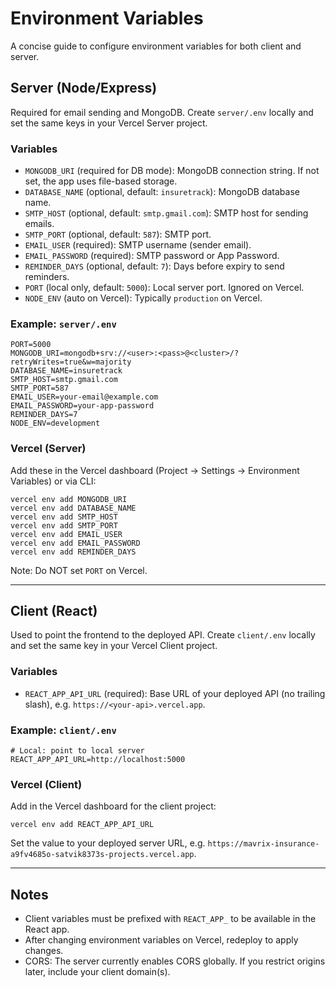 # Environment Variables

A concise guide to configure environment variables for both client and server.

## Server (Node/Express)

Required for email sending and MongoDB. Create `server/.env` locally and set the same keys in your Vercel Server project.

### Variables
- `MONGODB_URI` (required for DB mode): MongoDB connection string. If not set, the app uses file-based storage.
- `DATABASE_NAME` (optional, default: `insuretrack`): MongoDB database name.
- `SMTP_HOST` (optional, default: `smtp.gmail.com`): SMTP host for sending emails.
- `SMTP_PORT` (optional, default: `587`): SMTP port.
- `EMAIL_USER` (required): SMTP username (sender email).
- `EMAIL_PASSWORD` (required): SMTP password or App Password.
- `REMINDER_DAYS` (optional, default: `7`): Days before expiry to send reminders.
- `PORT` (local only, default: `5000`): Local server port. Ignored on Vercel.
- `NODE_ENV` (auto on Vercel): Typically `production` on Vercel.

### Example: `server/.env`
```
PORT=5000
MONGODB_URI=mongodb+srv://<user>:<pass>@<cluster>/?retryWrites=true&w=majority
DATABASE_NAME=insuretrack
SMTP_HOST=smtp.gmail.com
SMTP_PORT=587
EMAIL_USER=your-email@example.com
EMAIL_PASSWORD=your-app-password
REMINDER_DAYS=7
NODE_ENV=development
```

### Vercel (Server)
Add these in the Vercel dashboard (Project → Settings → Environment Variables) or via CLI:
```
vercel env add MONGODB_URI
vercel env add DATABASE_NAME
vercel env add SMTP_HOST
vercel env add SMTP_PORT
vercel env add EMAIL_USER
vercel env add EMAIL_PASSWORD
vercel env add REMINDER_DAYS
```
Note: Do NOT set `PORT` on Vercel.

---

## Client (React)

Used to point the frontend to the deployed API. Create `client/.env` locally and set the same key in your Vercel Client project.

### Variables
- `REACT_APP_API_URL` (required): Base URL of your deployed API (no trailing slash), e.g. `https://<your-api>.vercel.app`.

### Example: `client/.env`
```
# Local: point to local server
REACT_APP_API_URL=http://localhost:5000
```

### Vercel (Client)
Add in the Vercel dashboard for the client project:
```
vercel env add REACT_APP_API_URL
```
Set the value to your deployed server URL, e.g. `https://mavrix-insurance-a9fv4685o-satvik8373s-projects.vercel.app`.

---

## Notes
- Client variables must be prefixed with `REACT_APP_` to be available in the React app.
- After changing environment variables on Vercel, redeploy to apply changes.
- CORS: The server currently enables CORS globally. If you restrict origins later, include your client domain(s).
